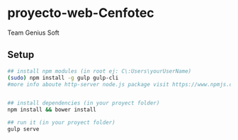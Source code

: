 # proyecto-web-Cenfotec
Team Genius Soft

## Setup

```sh
## install npm modules (in root ej: C\:Users\yourUserName)
(sudo) npm install -g gulp gulp-cli
#more info aboute http-server node.js package visit https://www.npmjs.com/package/http-server


## install dependencies (in your proyect folder)
npm install && bower install

## run it (in your proyect folder)
gulp serve

```
